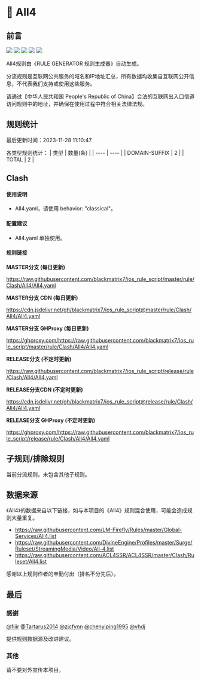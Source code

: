 # 🧸 All4

## 前言

![](https://shields.io/badge/-移除重复规则-ff69b4) ![](https://shields.io/badge/-DOMAIN与DOMAIN--SUFFIX合并-green) ![](https://shields.io/badge/-DOMAIN--SUFFIX间合并-critical) ![](https://shields.io/badge/-DOMAIN--SUFFIX与DOMAIN--KEYWORD合并-blue) ![](https://shields.io/badge/-IP--CIDR(6)合并-blueviolet) 

All4规则由《RULE GENERATOR 规则生成器》自动生成。

分流规则是互联网公共服务的域名和IP地址汇总，所有数据均收集自互联网公开信息，不代表我们支持或使用这些服务。

请通过【中华人民共和国 People's Republic of China】合法的互联网出入口信道访问规则中的地址，并确保在使用过程中符合相关法律法规。

## 规则统计

最后更新时间：2023-11-28 11:10:47

各类型规则统计：
| 类型 | 数量(条)  | 
| ---- | ----  |
| DOMAIN-SUFFIX | 2  | 
| TOTAL | 2  | 


## Clash 

#### 使用说明
- All4.yaml，请使用 behavior: "classical"。

#### 配置建议
- All4.yaml 单独使用。

#### 规则链接
**MASTER分支 (每日更新)**

https://raw.githubusercontent.com/blackmatrix7/ios_rule_script/master/rule/Clash/All4/All4.yaml

**MASTER分支 CDN (每日更新)**

https://cdn.jsdelivr.net/gh/blackmatrix7/ios_rule_script@master/rule/Clash/All4/All4.yaml

**MASTER分支 GHProxy (每日更新)**

https://ghproxy.com/https://raw.githubusercontent.com/blackmatrix7/ios_rule_script/master/rule/Clash/All4/All4.yaml

**RELEASE分支 (不定时更新)**

https://raw.githubusercontent.com/blackmatrix7/ios_rule_script/release/rule/Clash/All4/All4.yaml

**RELEASE分支CDN (不定时更新)**

https://cdn.jsdelivr.net/gh/blackmatrix7/ios_rule_script@release/rule/Clash/All4/All4.yaml

**RELEASE分支 GHProxy (不定时更新)**

https://ghproxy.com/https://raw.githubusercontent.com/blackmatrix7/ios_rule_script/release/rule/Clash/All4/All4.yaml

## 子规则/排除规则


当前分流规则，未包含其他子规则。

## 数据来源

《All4》的数据来自以下链接，如与本项目的《All4》规则混合使用，可能会造成规则大量重复。

- https://raw.githubusercontent.com/LM-Firefly/Rules/master/Global-Services/All4.list
- https://raw.githubusercontent.com/DivineEngine/Profiles/master/Surge/Ruleset/StreamingMedia/Video/All-4.list
- https://raw.githubusercontent.com/ACL4SSR/ACL4SSR/master/Clash/Ruleset/All4.list


感谢以上规则作者的辛勤付出（排名不分先后）。

## 最后

### 感谢

[@fiiir](https://github.com/fiiir) [@Tartarus2014](https://github.com/Tartarus2014) [@zjcfynn](https://github.com/zjcfynn) [@chenyiping1995](https://github.com/chenyiping1995) [@vhdj](https://github.com/vhdj)

提供规则数据源及改进建议。

### 其他

请不要对外宣传本项目。